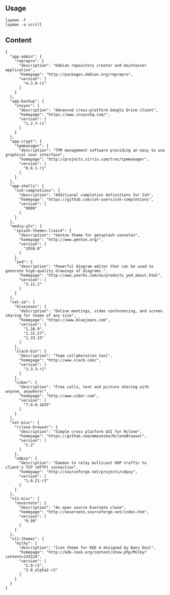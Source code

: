 ## Usage

    layman -f
    layman -a scrill

## Content

    {
      "app-admin": {
        "reprepro": {
          "description": "Debian repository creator and maintainer application",
          "homepage": "http://packages.debian.org/reprepro",
          "version": [
            "4.3.0-r1"
          ]
        }
      },
      "app-backup": {
        "insync": {
          "description": "Advanced cross-platform Google Drive client",
          "homepage": "https://www.insynchq.com/",
          "version": [
            "1.2.7-r1"
          ]
        }
      },
      "app-crypt": {
        "tpmmanager": {
          "description": "TPM management software providing an easy to use graphical user interface",
          "homepage": "http://projects.sirrix.com/trac/tpmmanager",
          "version": [
            "0.8.1-r1"
          ]
        }
      },
      "app-shells": {
        "zsh-completions": {
          "description": "Additional completion definitions for Zsh",
          "homepage": "https://github.com/zsh-users/zsh-completions",
          "version": [
            "9999"
          ]
        }
      },
      "media-gfx": {
        "splash-themes-livecd": {
          "description": "Gentoo theme for gensplash consoles",
          "homepage": "http://www.gentoo.org/",
          "version": [
            "2010.0"
          ]
        },
        "yed": {
          "description": "Powerful diagram editor that can be used to generate high-quality drawings of diagrams.",
          "homepage": "http://www.yworks.com/en/products_yed_about.html",
          "version": [
            "3.11.1"
          ]
        }
      },
      "net-im": {
        "bluejeans": {
          "description": "Online meetings, video conferencing, and screen sharing for teams of any size",
          "homepage": "https://www.bluejeans.com",
          "version": [
            "1.28.9",
            "1.31.27",
            "1.33.15"
          ]
        },
        "slack-bin": {
          "description": "Team collaboration tool",
          "homepage": "http://www.slack.com/",
          "version": [
            "3.3.3-r1"
          ]
        },
        "viber": {
          "description": "Free calls, text and picture sharing with anyone, anywhere!",
          "homepage": "http://www.viber.com",
          "version": [
            "7.0.0.1035"
          ]
        }
      },
      "net-misc": {
        "rclone-browser": {
          "description": "Simple cross platform GUI for Rclone",
          "homepage": "https://github.com/mmozeiko/RcloneBrowser",
          "version": [
            "1.2"
          ]
        },
        "udpxy": {
          "description": "Daemon to relay multicast UDP traffic to client's TCP (HTTP) connection",
          "homepage": "http://sourceforge.net/projects/udpxy",
          "version": [
            "1.0.21-r2"
          ]
        }
      },
      "x11-misc": {
        "nevernote": {
          "description": "An open source Evernote clone",
          "homepage": "http://nevernote.sourceforge.net/index.htm",
          "version": [
            "0.99"
          ]
        }
      },
      "x11-themes": {
        "milky": {
          "description": "Icon theme for KDE 4 designed by Banu Onal",
          "homepage": "http://kde-look.org/content/show.php/Milky?content=133124",
          "version": [
            "2.0-r2",
            "2.0_alpha2-r2"
          ]
        }
      }
    }
